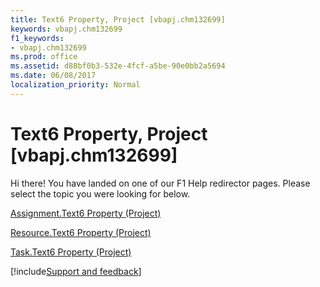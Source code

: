 ```yaml
---
title: Text6 Property, Project [vbapj.chm132699]
keywords: vbapj.chm132699
f1_keywords:
- vbapj.chm132699
ms.prod: office
ms.assetid: d88bf0b3-532e-4fcf-a5be-90e0bb2a5694
ms.date: 06/08/2017
localization_priority: Normal
---
```



# Text6 Property, Project [vbapj.chm132699]

Hi there! You have landed on one of our F1 Help redirector pages. Please select the topic you were looking for below.

[Assignment.Text6 Property (Project)](https://msdn.microsoft.com/library/6bb2ea40-e75b-290c-79c7-91702de041e9%28Office.15%29.aspx)

[Resource.Text6 Property (Project)](https://msdn.microsoft.com/library/77cbd0d6-6321-5cec-9f7e-8dc718e5db05%28Office.15%29.aspx)

[Task.Text6 Property (Project)](https://msdn.microsoft.com/library/5e0eaeea-595c-3514-0d7a-75d4cc3ac433%28Office.15%29.aspx)

[!include[Support and feedback](~/includes/feedback-boilerplate.md)]